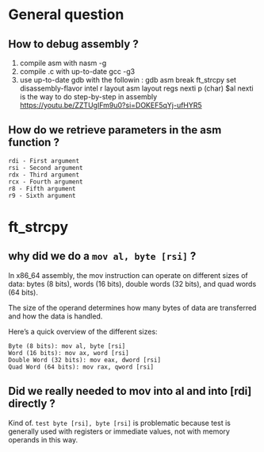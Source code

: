 # General question
## How to debug assembly ? 

1) compile asm with nasm -g
2) compile .c with up-to-date gcc -g3
3) use up-to-date gdb with the followin : 
	gdb asm
	break ft_strcpy
	set disassembly-flavor intel
	r
	layout asm
	layout regs
	nexti
	p (char) $al
nexti is the way to do step-by-step in assembly
https://youtu.be/ZZTUgIFm9u0?si=DOKEF5qYj-ufHYR5

## How do we retrieve parameters in the asm function ? 
    rdi - First argument
    rsi - Second argument
    rdx - Third argument
    rcx - Fourth argument
    r8 - Fifth argument
    r9 - Sixth argument

# ft_strcpy

## why did we do a `mov al, byte [rsi]` ? 

In x86_64 assembly, the mov instruction can operate on different sizes of data: bytes (8 bits), words (16 bits), double words (32 bits), and quad words (64 bits).

The size of the operand determines how many bytes of data are transferred and how the data is handled.

Here’s a quick overview of the different sizes:

    Byte (8 bits): mov al, byte [rsi]
    Word (16 bits): mov ax, word [rsi]
    Double Word (32 bits): mov eax, dword [rsi]
    Quad Word (64 bits): mov rax, qword [rsi]

## Did we really needed to mov into al and into [rdi] directly ?

Kind of.
`test byte [rsi], byte [rsi]` is problematic because test is generally used with registers or immediate values, not with memory operands in this way.
